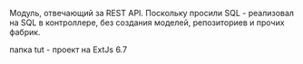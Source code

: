 Модуль, отвечающий за REST API. Поскольку просили SQL - реализовал на SQL в контроллере, без создания моделей, репозиториев и прочих фабрик.

папка tut - проект на ExtJs 6.7
